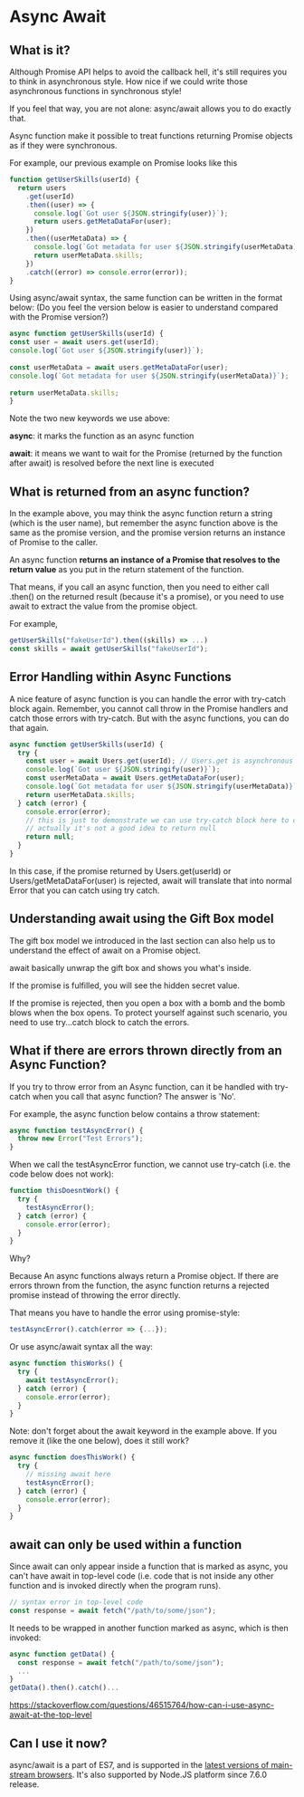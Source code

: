 # Async Await

## What is it?

Although Promise API helps to avoid the callback hell, it's still requires you to think in asynchronous style. How nice if we could write those asynchronous functions in synchronous style!

If you feel that way, you are not alone: async/await allows you to do exactly that.

Async function make it possible to treat functions returning Promise objects as if they were synchronous.

For example, our previous example on Promise looks like this

```js
function getUserSkills(userId) {
  return users
    .get(userId)
    .then((user) => {
      console.log(`Got user ${JSON.stringify(user)}`);
      return users.getMetaDataFor(user);
    })
    .then((userMetaData) => {
      console.log(`Got metadata for user ${JSON.stringify(userMetaData)}`);
      return userMetaData.skills;
    })
    .catch((error) => console.error(error));
}
```

Using async/await syntax, the same function can be written in the format below: (Do you feel the version below is easier to understand compared with the Promise version?)

```js
async function getUserSkills(userId) {
const user = await users.get(userId);
console.log(`Got user ${JSON.stringify(user)}`);
​
const userMetaData = await users.getMetaDataFor(user);
console.log(`Got metadata for user ${JSON.stringify(userMetaData)}`);
​
return userMetaData.skills;
}
```

Note the two new keywords we use above:

**async**: it marks the function as an async function

**await**: it means we want to wait for the Promise (returned by the function after await) is resolved before the next line is executed

## What is returned from an async function?

In the example above, you may think the async function return a string (which is the user name), but remember the async function above is the same as the promise version, and the promise version returns an instance of Promise to the caller.

An async function **returns an instance of a Promise that resolves to the return value** as you put in the return statement of the function.

That means, if you call an async function, then you need to either call .then() on the returned result (because it's a promise), or you need to use await to extract the value from the promise object.

For example,

```js
getUserSkills("fakeUserId").then((skills) => ...)
const skills = await getUserSkills("fakeUserId");
```

## Error Handling within Async Functions

A nice feature of async function is you can handle the error with try-catch block again. Remember, you cannot call throw in the Promise handlers and catch those errors with try-catch. But with the async functions, you can do that again.

```js
async function getUserSkills(userId) {
  try {
    const user = await Users.get(userId); // Users.get is asynchronous function returning a promise
    console.log(`Got user ${JSON.stringify(user)}`);
    const userMetaData = await Users.getMetaDataFor(user);
    console.log(`Got metadata for user ${JSON.stringify(userMetaData)}`);
    return userMetaData.skills;
  } catch (error) {
    console.error(error);
    // this is just to demonstrate we can use try-catch block here to catch the errors
    // actually it's not a good idea to return null
    return null;
  }
}
```

In this case, if the promise returned by Users.get(userId) or Users/getMetaDataFor(user) is rejected, await will translate that into normal Error that you can catch using try catch.

## Understanding await using the Gift Box model

The gift box model we introduced in the last section can also help us to understand the effect of await on a Promise object.

await basically unwrap the gift box and shows you what's inside.

If the promise is fulfilled, you will see the hidden secret value.

If the promise is rejected, then you open a box with a bomb and the bomb blows when the box opens. To protect yourself against such scenario, you need to use try...catch block to catch the errors.

## What if there are errors thrown directly from an Async Function?

If you try to throw error from an Async function, can it be handled with try-catch when you call that async function? The answer is 'No'.

For example, the async function below contains a throw statement:

```js
async function testAsyncError() {
  throw new Error("Test Errors");
}
```

When we call the testAsyncError function, we cannot use try-catch (i.e. the code below does not work):

```js
function thisDoesntWork() {
  try {
    testAsyncError();
  } catch (error) {
    console.error(error);
  }
}
```

Why?

Because An async functions always return a Promise object. If there are errors thrown from the function, the async function returns a rejected promise instead of throwing the error directly.

That means you have to handle the error using promise-style:

```js
testAsyncError().catch(error => {...});
```

Or use async/await syntax all the way:

```js
async function thisWorks() {
  try {
    await testAsyncError();
  } catch (error) {
    console.error(error);
  }
}
```

Note: don't forget about the await keyword in the example above. If you remove it (like the one below), does it still work?

```js
async function doesThisWork() {
  try {
    // missing await here
    testAsyncError();
  } catch (error) {
    console.error(error);
  }
}
```

## await can only be used within a function

Since await can only appear inside a function that is marked as async, you can't have await in top-level code (i.e. code that is not inside any other function and is invoked directly when the program runs).

```js
// syntax error in top-level code
const response = await fetch("/path/to/some/json");
```

It needs to be wrapped in another function marked as async, which is then invoked:

```js
async function getData() {
  const response = await fetch("/path/to/some/json");
  ...
}
getData().then().catch()...
```

https://stackoverflow.com/questions/46515764/how-can-i-use-async-await-at-the-top-level

## Can I use it now?

async/await is a part of ES7, and is supported in the [latest versions of main-stream browsers](https://caniuse.com/#feat=async-functions). It's also supported by Node.JS platform since 7.6.0 release.
